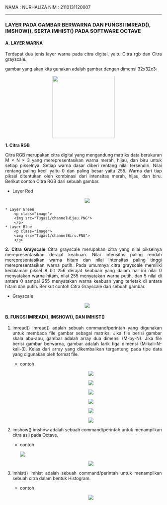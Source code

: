 <style>
    p{
        text-align: justify;
    }
    .image{
        text-align: center;
    }

</style>

NAMA : NURHALIZA
NIM : 2110131120007
___
### LAYER PADA GAMBAR BERWARNA DAN FUNGSI IMREAD(), IMSHOW(), SERTA IMHIST() PADA SOFTWARE OCTAVE

#### A. LAYER WARNA

<p>
Terdapat dua jenis layer warna pada citra 
digital, yaitu Citra rgb dan Citra grayscale.

gambar yang akan kita gunakan adalah gambar dengan dimensi 32x32x3:

<p class="image">
    <img src="Tugas1/photo2.jpg" style="width: 200px;">
</p>


**1. Citra RGB**
   
   Citra RGB merupakan citra digital yang mengandung matriks data berukuran M × N × 3 yang merepresentasikan warna merah, hijau, dan biru untuk setiap pikselnya. Setiap warna dasar diberi rentang nilai tersendiri. Nilai rentang paling kecil yaitu 0 dan paling besar yaitu 255. Warna dari tiap piksel ditentukan oleh kombinasi dari intensitas merah, hijau, dan biru. Berikut contoh Citra RGB dari sebuah gambar.
   * Layer Red
        <p class="image">
            <img src="Tugas1/channelMerah.PNG">
        </p>
    * Layer Green       
        <p class="image">
        <img src="Tugas1/channelHijau.PNG">
        </p>
    * Layer Blue
        <p class="image">
        <img src="Tugas1/channelBiru.PNG">
        </p>

**2. Citra Grayscale**
Citra grayscale merupakan citra yang nilai pikselnya merepresentasikan derajat keabuan. Nilai intensitas paling rendah merepresentasikan warna hitam dan nilai intensitas paling tinggi merepresentasikan warna putih. Pada umumnya citra grayscale memiliki kedalaman piksel 8 bit 256 derajat keabuan yang dalam hal ini nilai 0 menyatakan warna hitam, nilai 255 menyatakan warna putih, dan 5 nilai di antara 0 sampai 255 menyatakan warna keabuan yang terletak di antara hitam dan putih. Berikut contoh Citra Grayscale dari sebuah gambar.
* Grayscale
    <p class="image">
    <img src="Tugas1/channelGrayscale.PNG">
    </p>

#### B. FUNGSI IMREAD(), IMSHOW(), DAN IMHIST()

1. imread()
   imread() adalah sebuah command/perintah yang digunakan untuk membaca file gambar sebagai matriks. Jika file berisi gambar skala abu-abu, gambar adalah array dua dimensi (M-by-N). Jika file berisi gambar berwarna, gambar adalah larik tiga dimensi (M-kali-N-kali-3). Kelas dari array yang dikembalikan tergantung pada tipe data yang digunakan oleh format file.
   * contoh
        <p class="image">
        <img src="Tugas1/imread.1.PNG">
        </p>

        <p class="image">
        <img src="Tugas1/imread.2.PNG">
        </p>

        <p class="image">
        <img src="Tugas1/imread.3.PNG">
        </p>

        <p class="image">
        <img src="Tugas1/imread.4.PNG">
        </p>

        <p class="image">
        <img src="Tugas1/imread.5.PNG">
        </p>

        <p class="image">
        <img src="Tugas1/imread.6.PNG">
        </p>

2. imshow()
   imshow adalah sebuah command/perintah untuk menampilkan citra asli pada Octave.
   * contoh
        <p>
        <img src="Tugas1/imshow.1.PNG">
        </p>

        <p class="image">
        <img src="Tugas1/imshow2.PNG">
        </p>

3. imhist()
   imhist adalah sebuah command/perintah untuk menampilkan sebuah citra dalam bentuk Histogram.
   * contoh
        <p class="image">
        <img src="Tugas1/imhist.PNG">
        </p>